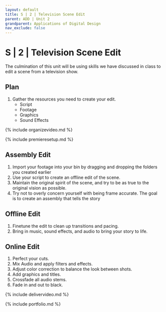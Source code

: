 ```yaml
---
layout: default
title: S | 2 | Television Scene Edit
parent: ADD | Unit 2
grandparent: Applications of Digital Design
nav_exclude: false
---
```

# S | 2 | Television Scene Edit
The culmination of this unit will be using skills we have discussed in class to edit a scene from a television show.

## Plan
1. Gather the resources you need to create your edit.
    - Script
    - Footage
    - Graphics
    - Sound Effects
    
{% include organizevideo.md %}

{% include premieresetup.md %}


## Assembly Edit
1. Import your footage into your bin by dragging and dropping the folders you created earlier
2. Use your script to create an offline edit of the scene.
3. Maintain the original spirit of the scene, and try to be as true to the original vision as possible.
4. Try not to overly concern yourself with being frame accurate. The goal is to create an assembly that tells the story

## Offline Edit
1. Finetune the edit to clean up transitions and pacing. 
2. Bring in music, sound effects, and audio to bring your story to life.

## Online Edit
1. Perfect your cuts.
2. Mix Audio and apply filters and effects.
3. Adjust color correction to balance the look between shots.
4. Add graphics and titles. 
5. Crossfade all audio stems.
6. Fade in and out to black.

{% include delivervideo.md %}

{% include portfolio.md %}